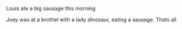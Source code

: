 
Louis ate a big sausage this morning

Joey was at a brothel with a lady dinosaur, eating a sausage. Thats all

